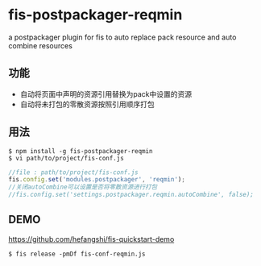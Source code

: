 # fis-postpackager-reqmin

a postpackager plugin for fis to auto replace pack resource and auto combine resources

## 功能

 - 自动将页面中声明的资源引用替换为pack中设置的资源
 - 自动将未打包的零散资源按照引用顺序打包

## 用法

    $ npm install -g fis-postpackager-reqmin
    $ vi path/to/project/fis-conf.js

```javascript
//file : path/to/project/fis-conf.js
fis.config.set('modules.postpackager', 'reqmin');
//关闭autoCombine可以设置是否将零散资源进行打包
//fis.config.set('settings.postpackager.reqmin.autoCombine', false);
```

## DEMO

https://github.com/hefangshi/fis-quickstart-demo

```
$ fis release -pmDf fis-conf-reqmin.js
```